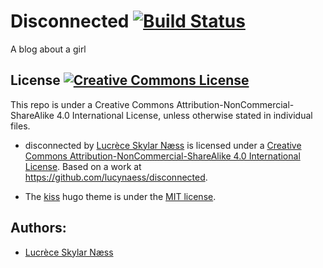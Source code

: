 # Disconnected [![Build Status](https://travis-ci.org/lucynaess/disconnected.svg?branch=master)](https://travis-ci.org/lucynaess/disconnected)

A blog about a girl

## License <a rel="license" href="http://creativecommons.org/licenses/by-nc-sa/4.0/"><img alt="Creative Commons License" style="border-width:0" src="https://i.creativecommons.org/l/by-nc-sa/4.0/88x31.png" /></a>

This repo is under a Creative Commons Attribution-NonCommercial-ShareAlike 4.0 International License, unless otherwise stated in individual files.

- <span xmlns:dct="http://purl.org/dc/terms/" property="dct:title">disconnected</span> by <a xmlns:cc="http://creativecommons.org/ns#" href="https://lucynaess.github.io/disconnected/" property="cc:attributionName" rel="cc:attributionURL">Lucrèce Skylar Næss</a> is licensed under a <a rel="license" href="http://creativecommons.org/licenses/by-nc-sa/4.0/">Creative Commons Attribution-NonCommercial-ShareAlike 4.0 International License</a>. Based on a work at <a xmlns:dct="http://purl.org/dc/terms/" href="https://github.com/lucynaess/disconnected" rel="dct:source">https://github.com/lucynaess/disconnected</a>.

- The [kiss](https://github.com/ribice/kiss) hugo theme is under the [MIT license](https://github.com/ribice/kiss/blob/master/LICENSE.md).

## Authors:

- [Lucrèce Skylar Næss](https://github.com/lucynaess)
